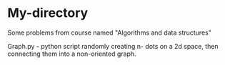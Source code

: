 # My-directory
Some problems from course named "Algorithms and data structures"

Graph.py - python script randomly creating n- dots on a 2d space, then connecting them into a non-oriented graph.
